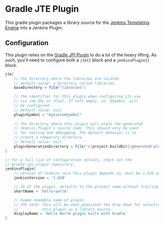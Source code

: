 # Gradle JTE Plugin

This gradle plugin packages a library source for the [Jenkins Templating Engine](https://github.com/jenkinsci/templating-engine-plugin) into a Jenkins Plugin.

## Configuration

This plugin relies on the [Gradle JPI Plugin](https://github.com/jenkinsci/gradle-jpi-plugin) to do a lot of the heavy lifting. As such, you'll need to configure both a `jte{}` block and a `jenkinsPlugin{}` block.

```groovy
jte{
    // the directory where the libraries are located
    // default value: a directory called libraries
    baseDirectory = file("libraries")

    // the identifier for this plugin when configuring its use
    // via Job DSL or JCasC. If left empty, no `@Symbol` will 
    // be configured. 
    // default value: null 
    pluginSymbol = "myCustomSymbol"
    
    // the directory where this plugin will place the generated
    // Jenkins Plugin's source code. This should only be used
    // for testing and debugging. The default behavior is to 
    // create a temporary directory.
    // default value: null
    pluginGenerationDirectory = file("${project.buildDir}/generated-plugin")
}

// for a full list of configuration options, check out the
// gradle-jpi-plugin repository. 
jenkinsPlugin{
    // version of Jenkins core this plugin depends on, must be 1.420 or later
    jenkinsVersion = '1.420'

    // ID of the plugin, defaults to the project name without trailing '-plugin'
    shortName = 'hello-world'

    // human-readable name of plugin
    // JTE note: this will be what populates the drop down for selecting
    //           this plugin as a library source.
    displayName = 'Hello World plugin built with Gradle'
}
```